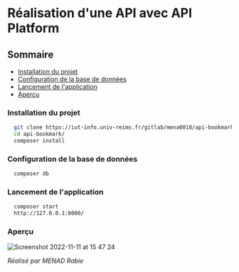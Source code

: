 # Réalisation d'une API avec API Platform

## Sommaire

- [Installation du projet](#installation)
- [Configuration de la base de données](#configuration)
- [Lancement de l'application]("start)
- [Aperçu](#apercu)

### Installation du projet

```bash
  git clone https://iut-info.univ-reims.fr/gitlab/mena0018/api-bookmark.git
  cd api-bookmark/
  composer install
```

### Configuration de la base de données

```bash
  composer db
```

### Lancement de l'application

```bash
  composer start
  http://127.0.0.1:8000/
```

### Aperçu

![Screenshot 2022-11-11 at 15 47 24](https://user-images.githubusercontent.com/89834824/201364168-f049f277-627b-451a-b806-ed1edd3103f0.png)

_Réalisé par MENAD Rabie_
